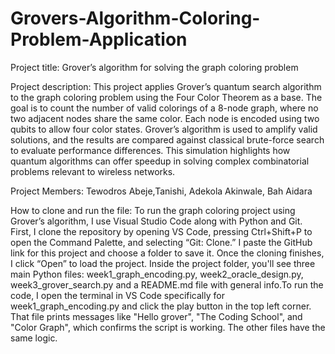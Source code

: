 # Grovers-Algorithm-Coloring-Problem-Application
Project title: 
  Grover’s algorithm for solving the graph coloring problem
  
Project description: 
  This project applies Grover’s quantum search algorithm to the graph coloring problem using the Four Color Theorem as a base. The goal is to count the number of valid colorings of a 8-node graph, where no two adjacent nodes share the same color. Each node is encoded using two qubits to allow four color states. Grover’s algorithm is used to amplify valid solutions, and the results are compared against classical brute-force search to evaluate performance differences. This simulation highlights how quantum algorithms can offer speedup in solving complex combinatorial problems relevant to  wireless networks.

Project Members: Tewodros Abeje,Tanishi, Adekola Akinwale, Bah Aidara

How to clone and run the file: To run the graph coloring project using Grover’s algorithm, I use Visual Studio Code along with Python and Git. First, I clone the repository by opening VS Code, pressing Ctrl+Shift+P to open the Command Palette, and selecting “Git: Clone.” I paste the GitHub link for this project and choose a folder to save it. Once the cloning finishes, I click “Open” to load the project. Inside the project folder, you'll see three main Python files: week1_graph_encoding.py, week2_oracle_design.py, week3_grover_search.py and a README.md file with general info.To run the code, I open the terminal in VS Code specifically for week1_graph_encoding.py and click the play button in the top left corner. That file prints messages like "Hello grover", "The Coding School", and "Color Graph", which confirms the script is working. The other files have the same logic.
